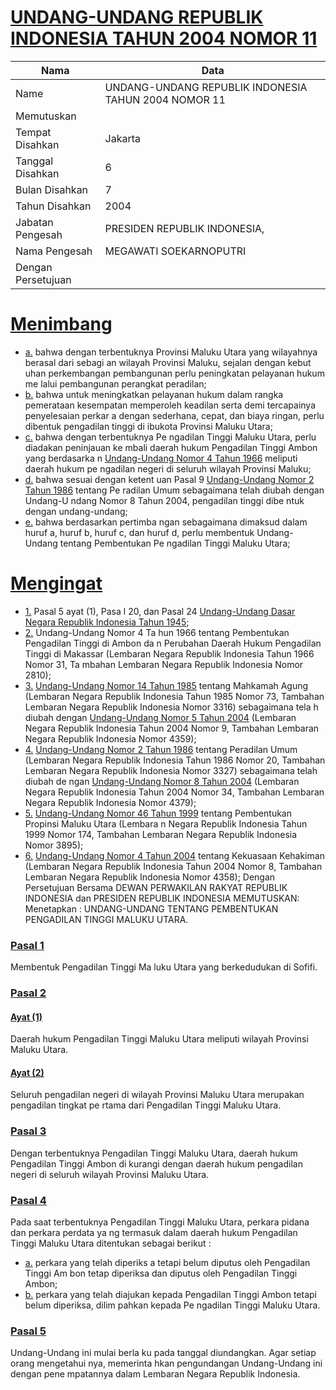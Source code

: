 # [UNDANG-UNDANG REPUBLIK INDONESIA TAHUN 2004 NOMOR 11](http://example.org/legal/document/uu/2004/11)

| Nama | Data |
| ------ | ----- |
|Name|UNDANG-UNDANG REPUBLIK INDONESIA TAHUN 2004 NOMOR 11|
|Memutuskan||
|Tempat Disahkan|Jakarta|
|Tanggal Disahkan|6|
|Bulan Disahkan|7|
|Tahun Disahkan|2004|
|Jabatan Pengesah|PRESIDEN REPUBLIK INDONESIA,|
|Nama Pengesah|MEGAWATI SOEKARNOPUTRI|
|Dengan Persetujuan||
# [Menimbang](http://example.org/legal/document/uu/2004/11/menimbang)

* [a.](http://example.org/legal/document/uu/2004/11/menimbang/point/a) bahwa dengan terbentuknya Provinsi Maluku Utara yang wilayahnya berasal dari sebagi an wilayah Provinsi Maluku, sejalan dengan kebut uhan perkembangan pembangunan perlu peningkatan pelayanan hukum me lalui pembangunan perangkat peradilan;
* [b.](http://example.org/legal/document/uu/2004/11/menimbang/point/b) bahwa untuk meningkatkan pelayanan hukum dalam rangka pemerataan kesempatan memperoleh keadilan serta demi tercapainya penyelesaian perkar a dengan sederhana, cepat, dan biaya ringan, perlu dibentuk pengadilan tinggi di ibukota Provinsi Maluku Utara;
* [c.](http://example.org/legal/document/uu/2004/11/menimbang/point/c) bahwa dengan terbentuknya Pe ngadilan Tinggi Maluku Utara, perlu diadakan peninjauan ke mbali daerah hukum Pengadilan Tinggi Ambon yang berdasarka n [Undang-Undang Nomor 4 Tahun 1966](http://example.org/legal/document/uu/1966/4) meliputi daerah hukum pe ngadilan negeri di seluruh wilayah Provinsi Maluku;
* [d.](http://example.org/legal/document/uu/2004/11/menimbang/point/d) bahwa sesuai dengan ketent uan Pasal 9 [Undang-Undang Nomor 2 Tahun 1986](http://example.org/legal/document/uu/1986/2) tentang Pe radilan Umum sebagaimana telah diubah dengan Undang-U ndang Nomor 8 Tahun 2004, pengadilan tinggi dibe ntuk dengan undang-undang;
* [e.](http://example.org/legal/document/uu/2004/11/menimbang/point/e) bahwa berdasarkan pertimba ngan sebagaimana dimaksud dalam huruf a, huruf b, huruf c, dan huruf d, perlu membentuk Undang- Undang tentang Pembentukan Pe ngadilan Tinggi Maluku Utara;
# [Mengingat](http://example.org/legal/document/uu/2004/11/mengingat)

* [1.](http://example.org/legal/document/uu/2004/11/mengingat/point/0001) Pasal 5 ayat (1), Pasa l 20, dan Pasal 24 [Undang-Undang Dasar Negara Republik Indonesia Tahun 1945](http://example.org/legal/document/uu);
* [2.](http://example.org/legal/document/uu/2004/11/mengingat/point/0002) Undang-Undang Nomor 4 Ta hun 1966 tentang Pembentukan Pengadilan Tinggi di Ambon da n Perubahan Daerah Hukum Pengadilan Tinggi di Makassar (Lembaran Negara Republik Indonesia Tahun 1966 Nomor 31, Ta mbahan Lembaran Negara Republik Indonesia Nomor 2810);
* [3.](http://example.org/legal/document/uu/2004/11/mengingat/point/0003) [Undang-Undang Nomor 14 Tahun 1985](http://example.org/legal/document/uu/1985/14) tentang Mahkamah Agung (Lembaran Negara Republik Indonesia Tahun 1985 Nomor 73, Tambahan Lembaran Negara Republik Indonesia Nomor 3316) sebagaimana tela h diubah dengan [Undang-Undang Nomor 5 Tahun 2004](http://example.org/legal/document/uu/2004/5) (Lembaran Negara Republik Indonesia Tahun 2004 Nomor 9, Tambahan Lembaran Negara Republik Indonesia Nomor 4359);
* [4.](http://example.org/legal/document/uu/2004/11/mengingat/point/0004) [Undang-Undang Nomor 2 Tahun 1986](http://example.org/legal/document/uu/1986/2) tentang Peradilan Umum (Lembaran Negara Republik Indonesia Tahun 1986 Nomor 20, Tambahan Lembaran Negara Republik Indonesia Nomor 3327) sebagaimana telah diubah de ngan [Undang-Undang Nomor 8 Tahun 2004](http://example.org/legal/document/uu/2004/8) (Lembaran Negara Republik Indonesia Tahun 2004 Nomor 34, Tambahan Lembaran Negara Republik Indonesia Nomor 4379);
* [5.](http://example.org/legal/document/uu/2004/11/mengingat/point/0005) [Undang-Undang Nomor 46 Tahun 1999](http://example.org/legal/document/uu/1999/46) tentang Pembentukan Propinsi Maluku Utara (Lembara n Negara Republik Indonesia Tahun 1999 Nomor 174, Tambahan Lembaran Negara Republik Indonesia Nomor 3895);
* [6.](http://example.org/legal/document/uu/2004/11/mengingat/point/0006) [Undang-Undang Nomor 4 Tahun 2004](http://example.org/legal/document/uu/2004/4) tentang Kekuasaan Kehakiman (Lembaran Negara Republik Indonesia Tahun 2004 Nomor 8, Tambahan Lembaran Negara Republik Indonesia Nomor 4358); Dengan Persetujuan Bersama DEWAN PERWAKILAN RAKYAT REPUBLIK INDONESIA dan PRESIDEN REPUBLIK INDONESIA MEMUTUSKAN: Menetapkan : UNDANG-UNDANG TENTANG PEMBENTUKAN PENGADILAN TINGGI MALUKU UTARA.

### [Pasal 1](http://example.org/legal/document/uu/2004/11/pasal/0001)
Membentuk Pengadilan Tinggi Ma luku Utara yang berkedudukan di Sofifi.


### [Pasal 2](http://example.org/legal/document/uu/2004/11/pasal/0002)

#### [Ayat (1)](http://example.org/legal/document/uu/2004/11/pasal/0002/version/20040706/ayat/0001)
Daerah hukum Pengadilan Tinggi Maluku Utara meliputi wilayah Provinsi Maluku Utara.

#### [Ayat (2)](http://example.org/legal/document/uu/2004/11/pasal/0002/version/20040706/ayat/0002)
Seluruh pengadilan negeri di wilayah Provinsi Maluku Utara merupakan pengadilan tingkat pe rtama dari Pengadilan Tinggi Maluku Utara.


### [Pasal 3](http://example.org/legal/document/uu/2004/11/pasal/0003)
Dengan terbentuknya Pengadilan Tinggi Maluku Utara, daerah hukum Pengadilan Tinggi Ambon di kurangi dengan daerah hukum pengadilan negeri di seluruh wilayah Provinsi Maluku Utara.


### [Pasal 4](http://example.org/legal/document/uu/2004/11/pasal/0004)
Pada saat terbentuknya Pengadilan Tinggi Maluku Utara, perkara pidana dan perkara perdata ya ng termasuk dalam daerah hukum Pengadilan Tinggi Maluku Utara ditentukan sebagai berikut :
* [a.](http://example.org/legal/document/uu/2004/11/pasal/0004/version/20040706/point/a) perkara yang telah diperiks a tetapi belum diputus oleh Pengadilan Tinggi Am bon tetap diperiksa dan diputus oleh Pengadilan Tinggi Ambon;
* [b.](http://example.org/legal/document/uu/2004/11/pasal/0004/version/20040706/point/b) perkara yang telah diajukan kepada Pengadilan Tinggi Ambon tetapi belum diperiksa, dilim pahkan kepada Pe ngadilan Tinggi Maluku Utara.


### [Pasal 5](http://example.org/legal/document/uu/2004/11/pasal/0005)
Undang-Undang ini mulai berla ku pada tanggal diundangkan. Agar setiap orang mengetahui nya, memerinta hkan pengundangan Undang-Undang ini dengan pene mpatannya dalam Lembaran Negara Republik Indonesia.
